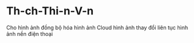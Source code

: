 # Th-ch-Thi-n-V-n
Cho hình ảnh đồng bộ hóa hình ảnh Cloud hình ảnh thay đổi liên tục hình ảnh nền điện thoại
